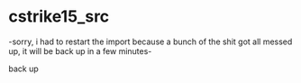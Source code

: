 # cstrike15_src

-sorry, i had to restart the import because a bunch of the shit got all messed up, it will be back up in a few minutes-

back up
